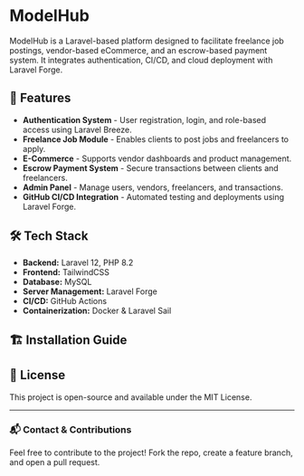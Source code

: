 # ModelHub

ModelHub is a Laravel-based platform designed to facilitate freelance job postings, vendor-based eCommerce, and an escrow-based payment system. It integrates authentication, CI/CD, and cloud deployment with Laravel Forge.

## 🚀 Features

-   **Authentication System** - User registration, login, and role-based access using Laravel Breeze.
-   **Freelance Job Module** - Enables clients to post jobs and freelancers to apply.
-   **E-Commerce** - Supports vendor dashboards and product management.
-   **Escrow Payment System** - Secure transactions between clients and freelancers.
-   **Admin Panel** - Manage users, vendors, freelancers, and transactions.
-   **GitHub CI/CD Integration** - Automated testing and deployments using Laravel Forge.

## 🛠️ Tech Stack

-   **Backend:** Laravel 12, PHP 8.2
-   **Frontend:** TailwindCSS
-   **Database:** MySQL
-   **Server Management:** Laravel Forge
-   **CI/CD:** GitHub Actions
-   **Containerization:** Docker & Laravel Sail

## 🏗️ Installation Guide

<!-- ### 1️⃣ Clone the Repository

```bash
git clone https://github.com/YOUR_USERNAME/modelhub.git
cd modelhub
```

### 2️⃣ Install Dependencies

```bash
composer install
npm install && npm run dev
```

### 3️⃣ Set Up Environment

```bash
cp .env.example .env
php artisan key:generate
```

Update `.env` file with database credentials.

### 4️⃣ Run Migrations

```bash
php artisan migrate --seed
```

### 5️⃣ Start Development Server

If using Laravel Sail (Docker):

```bash
./vendor/bin/sail up
```

Otherwise, use:

```bash
php artisan serve
```

## 📝 Git Workflow

### Branching Strategy

- `` - Stable production-ready code.
- `` - Ongoing development.
- `` - New features are developed here.

### Creating a Feature Branch

```bash
git checkout -b feature/authentication
git add .
git commit -m "Added authentication system"
git push origin feature/authentication
```

### Merging to Develop

```bash
git checkout develop
git merge feature/authentication
git push origin develop
```

### Merging to Main (After Testing)

```bash
git checkout main
git merge develop
git push origin main
```

## ⚙️ CI/CD with GitHub Actions

This project uses GitHub Actions for automated testing. Tests run when code is pushed to `develop` or a pull request is made to `main`.

To run tests locally:

```bash
php artisan test
```

## 🚀 Deployment with Laravel Forge

1. Create a server on [Laravel Forge](https://forge.laravel.com/).
2. Connect the GitHub repository and deploy the `main` branch.
3. Add the deployment script:
   ```bash
   cd /home/forge/modelhub
   git pull origin main
   composer install --no-dev --prefer-dist
   php artisan migrate --force
   php artisan config:clear
   php artisan cache:clear
   php artisan queue:restart
   ```
4. Click **Deploy Now** to launch the application. -->

## 📄 License

This project is open-source and available under the MIT License.

---

### 📬 Contact & Contributions

Feel free to contribute to the project! Fork the repo, create a feature branch, and open a pull request.
